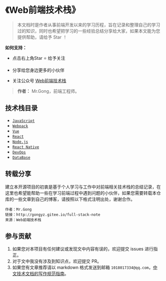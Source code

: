 # 《Web前端技术栈》

> 本文档时是作者从事前端开发以来的学习历程，旨在记录和整理自己的学习过的知识，同时也希望把学习的一些经验总结分享给大家，如果本文能为您提供帮助，请给予 Star ！

**如何支持：**
- 点击右上角Star :star: 给予关注

- 分享给您身边更多的小伙伴

- 关注公众号 [Web前端技术栈](https://gongyz.oss-cn-shenzhen.aliyuncs.com/blog/20200304100434.jpg)

> **作者：** Mr.Gong，前端工程师。

## 技术栈目录

* [`JavaScript`](/javascript/closure.md)
* [`Webpack`](/javascript/closure.md)
* [`Vue`](/vue/component.md)
* [`React`](/react/base.md)
* [`Node.js`](/node/base.md)
* [`React Native`](/react-native/sign-package.md)
* [`DevOps`](/docker/base.md)
* [`DataBase`](/database/mongodb.md)

## 转载分享

建立本开源项目的初衷是基于个人学习与工作中对前端相关技术栈的总结记录，在这里也希望能帮助一些在学习前端过程中遇到问题的小伙伴，如果您需要转载本仓库的一些文章到自己的博客，请按照以下格式注明出处，谢谢合作。

```
作者：Mr.Gong
链接：http://gongyz.gitee.io/full-stack-note
来源：Web前端技术栈
```

## 参与贡献

1. 如果您对本项目有任何建议或发现文中内容有误的，欢迎提交 issues 进行指正。
2. 对于文中我没有涉及到知识点，欢迎提交 PR。
3. 如果您有文章推荐请以 markdown 格式发送到邮箱 `1018017334@qq.com`，[中文技术文档的写作规范指南](https://github.com/ruanyf/document-style-guide)。